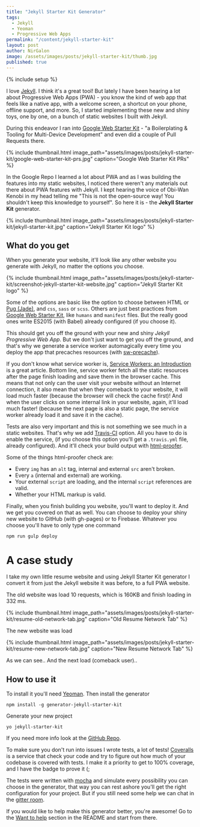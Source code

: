 ```yaml
---
title: "Jekyll Starter Kit Generator"
tags:
  - Jekyll
  - Yeoman
  - Progressive Web Apps
permalink: "/content/jekyll-starter-kit"
layout: post
author: NirGalon
image: /assets/images/posts/jekyll-starter-kit/thumb.jpg
published: true
---
```


{% include setup %}

I love [Jekyll](jekyllrb.com). I think it's a great tool! But lately I have been hearing a lot about Progressive Web Apps (PWA) - you know the kind of web app that feels like a native app, with a welcome screen, a shortcut on your phone, offline support, and more. So, I started implementing these new and shiny toys, one by one, on a bunch of static websites I built with Jekyll.

During this endeavor I ran into [Google Web Starter Kit](https://github.com/google/web-starter-kit) - "a Boilerplating & Tooling for Multi-Device Development" and even did a couple of Pull Requests there.

{% include thumbnail.html image_path="assets/images/posts/jekyll-starter-kit/google-web-starter-kit-prs.jpg" caption="Google Web Starter Kit PRs" %}

In the Google Repo I learned a lot about PWA and as I was building the features into my static websites, I noticed there weren't any materials out there about PWA features with Jekyll. I kept hearing the voice of Obi-Wan Kenobi in my head telling me "This is not the open-source way! You shouldn't keep this knowledge to yourself". So here it is - the **Jekyll Starter Kit** generator.

<!-- more -->

{% include thumbnail.html image_path="assets/images/posts/jekyll-starter-kit/jekyll-starter-kit.jpg" caption="Jekyll Starter Kit logo" %}

## What do you get

When you generate your website, it'll look like any other website you generate with Jekyll, no matter the options you choose.

{% include thumbnail.html image_path="assets/images/posts/jekyll-starter-kit/screenshot-jekyll-starter-kit-website.jpg" caption="Jekyll Starter Kit logo" %}

Some of the options are basic like the option to choose between HTML or [Pug (Jade)](https://github.com/pugjs/pug), and `css`, `sass` or `scss`. Others are just best practices from [Google Web Starter Kit](https://github.com/google/web-starter-kit), like `humans` and `manifest` files. But the really good ones write ES2015 (with Babel) already configured (if you choose it).

This should get you off the ground with your new and shiny _Jekyll Progressive Web App_. But we don't just want to get you off the ground, and that's why we generate a service worker automagically every time you deploy the app that precaches resources (with [sw-precache](https://github.com/GoogleChrome/sw-precache)).

If you don't know what service worker is, [Service Workers: an Introduction](https://developers.google.com/web/fundamentals/getting-started/primers/service-workers) is a great article. Bottom line, service worker fetch all the static resources after the page finish loading and save them in the browser cache. This means that not only can the user visit your website without an Internet connection, it also mean that when they comeback to your website, it will load much faster (because the browser will check the cache first)! And when the user clicks on some internal link in your website, again, it'll load much faster! (because the next page is also a static page, the service worker already load it and save it in the cache).

Tests are also very important and this is not something we see much in a static websites. That's why we add [Travis-CI](https://travis-ci.org/) option. All you have to do is enable the service, (if you choose this option you'll get a `.travis.yml` file, already configured). And it'll check your build output with [html-proofer](https://github.com/gjtorikian/html-proofer).

Some of the things html-proofer check are:

  * Every `img` has an `alt` tag, internal and external `src` aren't broken.
  * Every `a` (internal and external) are working.
  * Your external `script` are loading, and the internal `script` references are valid.
  * Whether your HTML markup is valid.

Finally, when you finish building you website, you'll want to deploy it. And we get you covered on that as well. You can choose to deploy your shiny new website to GitHub (with gh-pages) or to Firebase. Whatever you choose you'll have to only type one command

```
npm run gulp deploy
```

# A case study

I take my own little resume website and using Jekyll Starter Kit generator I convert it from just the Jekyll website it was before, to a full PWA website.

The old website was load 10 requests, which is 160KB and finish loading in 332 ms.

{% include thumbnail.html image_path="assets/images/posts/jekyll-starter-kit/resume-old-network-tab.jpg" caption="Old Resume Network Tab" %}

The new website was load

{% include thumbnail.html image_path="assets/images/posts/jekyll-starter-kit/resume-new-network-tab.jpg" caption="New Resume Network Tab" %}

As we can see.. And the next load (comeback user)..

## How to use it

To install it you'll need [Yeoman](http://yeoman.io/). Then install the generator

```
npm install -g generator-jekyll-starter-kit
```

Generate your new project

```
yo jekyll-starter-kit
```

If you need more info look at the [GitHub Repo](https://github.com/nirgn975/jekyll-starter-kit).

To make sure you don't run into issues I wrote tests, a lot of tests! [Coveralls](https://coveralls.io) is a service that check your code and try to figure out how much of your codebase is covered with tests. I make it a priority to get to 100% coverage, and I have the badge to prove it (;

The tests were written with [mocha](https://mochajs.org/) and simulate every possibility you can choose in the generator, that way you can rest ashore you'll get the right configuration for your project. But if you still need some help we can chat in the [gitter room](https://gitter.im/jekyll_starter_kit/Lobby).

If you would like to help make this generator better, you're awesome! Go to the [Want to help](https://github.com/nirgn975/jekyll-starter-kit#want-to-help) section in the README and start from there.
